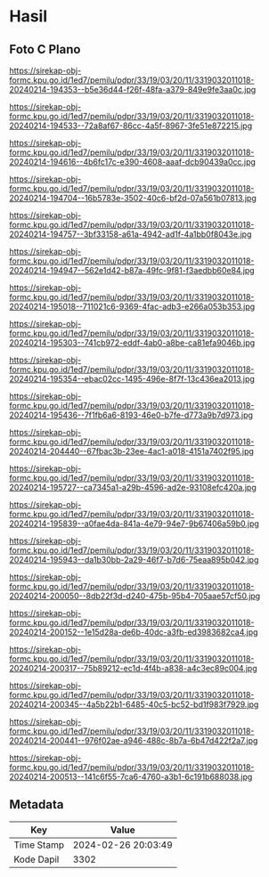 # Hasil

## Foto C Plano

https://sirekap-obj-formc.kpu.go.id/1ed7/pemilu/pdpr/33/19/03/20/11/3319032011018-20240214-194353--b5e36d44-f26f-48fa-a379-849e9fe3aa0c.jpg

https://sirekap-obj-formc.kpu.go.id/1ed7/pemilu/pdpr/33/19/03/20/11/3319032011018-20240214-194533--72a8af67-86cc-4a5f-8967-3fe51e872215.jpg

https://sirekap-obj-formc.kpu.go.id/1ed7/pemilu/pdpr/33/19/03/20/11/3319032011018-20240214-194616--4b6fc17c-e390-4608-aaaf-dcb90439a0cc.jpg

https://sirekap-obj-formc.kpu.go.id/1ed7/pemilu/pdpr/33/19/03/20/11/3319032011018-20240214-194704--16b5783e-3502-40c6-bf2d-07a561b07813.jpg

https://sirekap-obj-formc.kpu.go.id/1ed7/pemilu/pdpr/33/19/03/20/11/3319032011018-20240214-194757--3bf33158-a61a-4942-ad1f-4a1bb0f8043e.jpg

https://sirekap-obj-formc.kpu.go.id/1ed7/pemilu/pdpr/33/19/03/20/11/3319032011018-20240214-194947--562e1d42-b87a-49fc-9f81-f3aedbb60e84.jpg

https://sirekap-obj-formc.kpu.go.id/1ed7/pemilu/pdpr/33/19/03/20/11/3319032011018-20240214-195018--711021c6-9369-4fac-adb3-e266a053b353.jpg

https://sirekap-obj-formc.kpu.go.id/1ed7/pemilu/pdpr/33/19/03/20/11/3319032011018-20240214-195303--741cb972-eddf-4ab0-a8be-ca81efa9046b.jpg

https://sirekap-obj-formc.kpu.go.id/1ed7/pemilu/pdpr/33/19/03/20/11/3319032011018-20240214-195354--ebac02cc-1495-496e-8f7f-13c436ea2013.jpg

https://sirekap-obj-formc.kpu.go.id/1ed7/pemilu/pdpr/33/19/03/20/11/3319032011018-20240214-195436--7f1fb6a6-8193-46e0-b7fe-d773a9b7d973.jpg

https://sirekap-obj-formc.kpu.go.id/1ed7/pemilu/pdpr/33/19/03/20/11/3319032011018-20240214-204440--67fbac3b-23ee-4ac1-a018-4151a7402f95.jpg

https://sirekap-obj-formc.kpu.go.id/1ed7/pemilu/pdpr/33/19/03/20/11/3319032011018-20240214-195727--ca7345a1-a29b-4596-ad2e-93108efc420a.jpg

https://sirekap-obj-formc.kpu.go.id/1ed7/pemilu/pdpr/33/19/03/20/11/3319032011018-20240214-195839--a0fae4da-841a-4e79-94e7-9b67406a59b0.jpg

https://sirekap-obj-formc.kpu.go.id/1ed7/pemilu/pdpr/33/19/03/20/11/3319032011018-20240214-195943--da1b30bb-2a29-46f7-b7d6-75eaa895b042.jpg

https://sirekap-obj-formc.kpu.go.id/1ed7/pemilu/pdpr/33/19/03/20/11/3319032011018-20240214-200050--8db22f3d-d240-475b-95b4-705aae57cf50.jpg

https://sirekap-obj-formc.kpu.go.id/1ed7/pemilu/pdpr/33/19/03/20/11/3319032011018-20240214-200152--1e15d28a-de6b-40dc-a3fb-ed3983682ca4.jpg

https://sirekap-obj-formc.kpu.go.id/1ed7/pemilu/pdpr/33/19/03/20/11/3319032011018-20240214-200317--75b89212-ec1d-4f4b-a838-a4c3ec89c004.jpg

https://sirekap-obj-formc.kpu.go.id/1ed7/pemilu/pdpr/33/19/03/20/11/3319032011018-20240214-200345--4a5b22b1-6485-40c5-bc52-bd1f983f7929.jpg

https://sirekap-obj-formc.kpu.go.id/1ed7/pemilu/pdpr/33/19/03/20/11/3319032011018-20240214-200441--976f02ae-a946-488c-8b7a-6b47d422f2a7.jpg

https://sirekap-obj-formc.kpu.go.id/1ed7/pemilu/pdpr/33/19/03/20/11/3319032011018-20240214-200513--141c6f55-7ca6-4760-a3b1-6c191b688038.jpg


## Metadata

| Key        | Value               |
| ---------- | ------------------- |
| Time Stamp | 2024-02-26 20:03:49 |
| Kode Dapil | 3302                |



